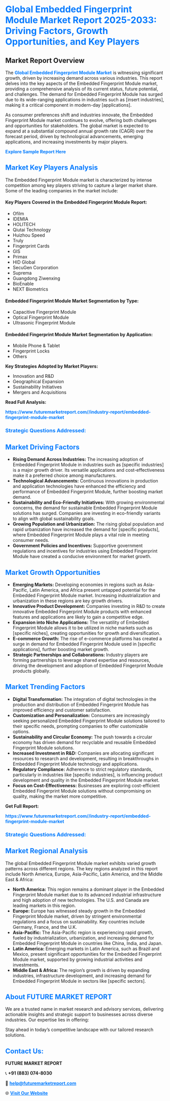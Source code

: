 <h1 style="color: #007BFF;">Global Embedded Fingerprint Module Market Report 2025-2033: Driving Factors, Growth Opportunities, and Key Players</h1>

<section id="overview">
<h2>Market Report Overview</h2>
<p>The <a href="https://www.futuremarketreport.com//industry-report/embedded-fingerprint-module-market" style="color: #007BFF; text-decoration: none;"><strong>Global Embedded Fingerprint Module Market</strong></a> is witnessing significant growth, driven by increasing demand across various industries. This report delves into the key aspects of the Embedded Fingerprint Module market, providing a comprehensive analysis of its current status, future potential, and challenges. The demand for Embedded Fingerprint Module has surged due to its wide-ranging applications in industries such as [insert industries], making it a critical component in modern-day [applications].</p>
<p>As consumer preferences shift and industries innovate, the Embedded Fingerprint Module market continues to evolve, offering both challenges and opportunities for stakeholders. The global market is expected to expand at a substantial compound annual growth rate (CAGR) over the forecast period, driven by technological advancements, emerging applications, and increasing investments by major players.</p>
</section>

<section id="overview">
<p><a href="https://www.futuremarketreport.com//request-sample/reportId=81580" style="color: #007BFF; text-decoration: none;"><strong>Explore Sample Report Here</strong></a></p>
</section>

<section id="key-players">
<h2 style="color: #007BFF;">Market Key Players Analysis</h2>
<p>The Embedded Fingerprint Module market is characterized by intense competition among key players striving to capture a larger market share. Some of the leading companies in the market include:</p>
<h4>Key Players Covered in the Embedded Fingerprint Module Report:</h4>
<ul><li>Ofilm</li><li>IDEMIA</li><li>HOLITECH</li><li>Qiutai Technology</li><li>Huizhou Speed</li><li>Truly</li><li>Fingerprint Cards</li><li>GIS</li><li>Primax</li><li>HID Global</li><li>SecuGen Corporation</li><li>Suprema</li><li>Guangdong Ziwenxing</li><li>BioEnable</li><li>NEXT Biometrics</li></ul>
<h4>Embedded Fingerprint Module Market Segmentation by Type:</h4>
<ul><li>Capacitive Fingerprint Module</li><li>Optical Fingerprint Module</li><li>Ultrasonic Fingerprint Module</li></ul>

<h4>Embedded Fingerprint Module Market Segmentation by Application:</h4>
<ul><li>Mobile Phone &amp; Tablet</li><li>Fingerprint Locks</li><li>Others</li></ul>
<p><strong>Key Strategies Adopted by Market Players:</strong></p>
<ul>
<li>Innovation and R&D</li>
<li>Geographical Expansion</li>
<li>Sustainability Initiatives</li>
<li>Mergers and Acquisitions</li>
</ul>
</section>

<section>
<p><strong>Read Full Analysis: </strong></p><a href="https://www.futuremarketreport.com//industry-report/embedded-fingerprint-module-market" style="color: #007BFF; text-decoration: none;"><strong>https://www.futuremarketreport.com//industry-report/embedded-fingerprint-module-market</strong></a>
<h3 style="color: #007BFF;">Strategic Questions Addressed:</h3>
</section>

<section id="driving-factors">
<h2 style="color: #007BFF;">Market Driving Factors</h2>
<ul>
<li><strong>Rising Demand Across Industries:</strong> The increasing adoption of Embedded Fingerprint Module in industries such as [specific industries] is a major growth driver. Its versatile applications and cost-effectiveness make it a preferred choice among manufacturers.</li>
<li><strong>Technological Advancements:</strong> Continuous innovations in production and application technologies have enhanced the efficiency and performance of Embedded Fingerprint Module, further boosting market demand.</li>
<li><strong>Sustainability and Eco-Friendly Initiatives:</strong> With growing environmental concerns, the demand for sustainable Embedded Fingerprint Module solutions has surged. Companies are investing in eco-friendly variants to align with global sustainability goals.</li>
<li><strong>Growing Population and Urbanization:</strong> The rising global population and rapid urbanization have increased the demand for [specific products], where Embedded Fingerprint Module plays a vital role in meeting consumer needs.</li>
<li><strong>Government Policies and Incentives:</strong> Supportive government regulations and incentives for industries using Embedded Fingerprint Module have created a conducive environment for market growth.</li>
</ul>
</section>

<section id="growth-opportunities">
<h2 style="color: #007BFF;">Market Growth Opportunities</h2>
<ul>
<li><strong>Emerging Markets:</strong> Developing economies in regions such as Asia-Pacific, Latin America, and Africa present untapped potential for the Embedded Fingerprint Module market. Increasing industrialization and urbanization in these regions are key growth drivers.</li>
<li><strong>Innovative Product Development:</strong> Companies investing in R&D to create innovative Embedded Fingerprint Module products with enhanced features and applications are likely to gain a competitive edge.</li>
<li><strong>Expansion into Niche Applications:</strong> The versatility of Embedded Fingerprint Module allows it to be utilized in niche markets such as [specific niches], creating opportunities for growth and diversification.</li>
<li><strong>E-commerce Growth:</strong> The rise of e-commerce platforms has created a surge in demand for Embedded Fingerprint Module used in [specific applications], further boosting market growth.</li>
<li><strong>Strategic Partnerships and Collaborations:</strong> Industry players are forming partnerships to leverage shared expertise and resources, driving the development and adoption of Embedded Fingerprint Module products globally.</li>
</ul>
</section>

<section id="trending-factors">
<h2 style="color: #007BFF;">Market Trending Factors</h2>
<ul>
<li><strong>Digital Transformation:</strong> The integration of digital technologies in the production and distribution of Embedded Fingerprint Module has improved efficiency and customer satisfaction.</li>
<li><strong>Customization and Personalization:</strong> Consumers are increasingly seeking personalized Embedded Fingerprint Module solutions tailored to their specific needs, prompting companies to offer customizable options.</li>
<li><strong>Sustainability and Circular Economy:</strong> The push towards a circular economy has driven demand for recyclable and reusable Embedded Fingerprint Module solutions.</li>
<li><strong>Increased Investment in R&D:</strong> Companies are allocating significant resources to research and development, resulting in breakthroughs in Embedded Fingerprint Module technology and applications.</li>
<li><strong>Regulatory Compliance:</strong> Adherence to strict regulatory standards, particularly in industries like [specific industries], is influencing product development and quality in the Embedded Fingerprint Module market.</li>
<li><strong>Focus on Cost-Effectiveness:</strong> Businesses are exploring cost-efficient Embedded Fingerprint Module solutions without compromising on quality, making the market more competitive.</li>
</ul>
</section>

<section>
<p><strong>Get Full Report: </strong></p><a href="https://www.futuremarketreport.com//industry-report/embedded-fingerprint-module-market" style="color: #007BFF; text-decoration: none;"><strong>https://www.futuremarketreport.com//industry-report/embedded-fingerprint-module-market</strong></a>
<h3 style="color: #007BFF;">Strategic Questions Addressed:</h3>
</section>


<section id="regional-analysis">
<h2 style="color: #007BFF;">Market Regional Analysis</h2>
<p>The global Embedded Fingerprint Module market exhibits varied growth patterns across different regions. The key regions analyzed in this report include North America, Europe, Asia-Pacific, Latin America, and the Middle East & Africa:</p>
<ul>
<li><strong>North America:</strong> This region remains a dominant player in the Embedded Fingerprint Module market due to its advanced industrial infrastructure and high adoption of new technologies. The U.S. and Canada are leading markets in this region.</li>
<li><strong>Europe:</strong> Europe has witnessed steady growth in the Embedded Fingerprint Module market, driven by stringent environmental regulations and a focus on sustainability. Key countries include Germany, France, and the U.K.</li>
<li><strong>Asia-Pacific:</strong> The Asia-Pacific region is experiencing rapid growth, fueled by industrialization, urbanization, and increasing demand for Embedded Fingerprint Module in countries like China, India, and Japan.</li>
<li><strong>Latin America:</strong> Emerging markets in Latin America, such as Brazil and Mexico, present significant opportunities for the Embedded Fingerprint Module market, supported by growing industrial activities and investments.</li>
<li><strong>Middle East & Africa:</strong> The region’s growth is driven by expanding industries, infrastructure development, and increasing demand for Embedded Fingerprint Module in sectors like [specific sectors].</li>
</ul>
</section>

<footer>
<h2 style="color: #007BFF;">About FUTURE MARKET REPORT</h2>
<p>We are a trusted name in market research and advisory services, delivering actionable insights and strategic support to businesses across diverse industries. Our expertise lies in offering:</p>

<p>Stay ahead in today’s competitive landscape with our tailored research solutions.</p>

<h2 style="color: #007BFF;">Contact Us:</h2>
<p><strong>FUTURE MARKET REPORT</strong></p>
<p>📞 <strong>+91 (883) 074-8030</strong></p>
<p>📧 <strong><a href="mailto:help@futuremarketreport.com" style="color: #007BFF;">help@futuremarketreport.com</a></strong></p>
<p>🌐 <strong><a href="https://www.futuremarketreport.com/" style="color: #007BFF;">Visit Our Website</a></strong></p>
</footer>